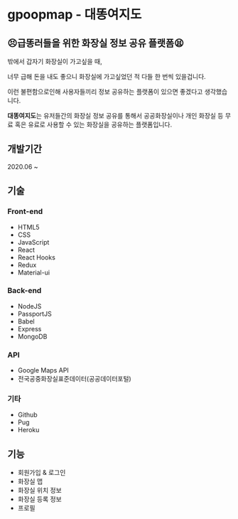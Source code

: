 # gpoopmap - 대똥여지도

## 😣급똥러들을 위한 화장실 정보 공유 플랫폼😫

밖에서 갑자기 화장실이 가고싶을 때,

너무 급해 돈을 내도 좋으니 화장실에 가고싶었던 적 다들 한 번씩 있을겁니다.

이런 불편함으로인해 사용자들끼리 정보 공유하는 플랫폼이 있으면 좋겠다고 생각했습니다.

**대똥여지도**는 유저들간의 화장실 정보 공유를 통해서 공공화장실이나 개인 화장실 등 무료 혹은 유료로 사용할 수 있는 화장실을 공유하는 플랫폼입니다.

## 개발기간

2020.06 ~

## 기술

### Front-end

- HTML5
- CSS
- JavaScript
- React
- React Hooks
- Redux
- Material-ui

### Back-end

- NodeJS
- PassportJS
- Babel
- Express
- MongoDB

### API

- Google Maps API
- 전국공중화장실표준데이터(공공데이터포털)

### 기타

- Github
- Pug
- Heroku

## 기능

- 회원가입 & 로그인
- 화장실 맵
- 화장실 위치 정보
- 화장실 등록 정보
- 프로필
